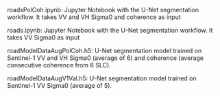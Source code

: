 roadsPolCoh.ipynb: Jupyter Notebook with the U-Net segmentation workflow. It takes VV and VH Sigma0 and coherence as input

roads.ipynb: Jupyter Notebook with the U-Net segmentation workflow. It takes VV Sigma0 as input

roadModelDataAugPolCoh.h5: U-Net segmentation model trained on Sentinel-1 VV and VH Sigma0 (average of 6) and coherence (average consecutive coherence from 6 SLC).

roadModelDataAugV1Val.h5: U-Net segmentation model trained on Sentinel-1 VV Sigma0 (average of 5).
